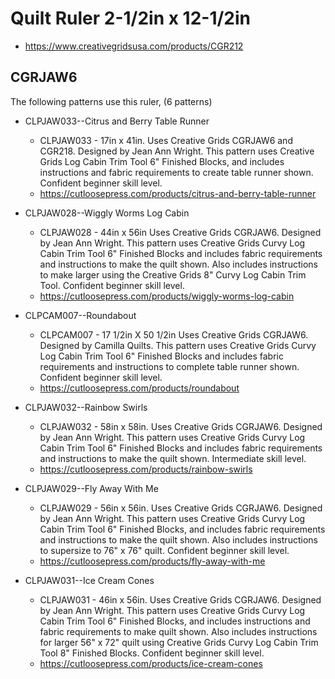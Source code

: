 # Quilt Ruler 2-1/2in x 12-1/2in
* https://www.creativegridsusa.com/products/CGR212

## CGRJAW6

The following patterns use this ruler, (6 patterns)

* CLPJAW033--Citrus and Berry Table Runner
	* CLPJAW033 - 17in x 41in. Uses Creative Grids CGRJAW6 and CGR218. Designed by Jean Ann Wright. This pattern uses Creative Grids Log Cabin Trim Tool 6" Finished Blocks, and includes instructions and fabric requirements to create table runner shown. Confident beginner skill level.
	* https://cutloosepress.com/products/citrus-and-berry-table-runner


* CLPJAW028--Wiggly Worms Log Cabin
	* CLPJAW028 - 44in x 56in Uses Creative Grids CGRJAW6. Designed by Jean Ann Wright. This pattern uses Creative Grids Curvy Log Cabin Trim Tool 6" Finished Blocks and includes fabric requirements and instructions to make the quilt shown. Also includes instructions to make larger using the Creative Grids 8" Curvy Log Cabin Trim Tool. Confident beginner skill level.
	* https://cutloosepress.com/products/wiggly-worms-log-cabin


* CLPCAM007--Roundabout
	* CLPCAM007 - 17 1/2in X 50 1/2in Uses Creative Grids CGRJAW6. Designed by Camilla Quilts. This pattern uses Creative Grids Curvy Log Cabin Trim Tool 6" Finished Blocks and includes fabric requirements and instructions to complete table runner shown. Confident beginner skill level.
	* https://cutloosepress.com/products/roundabout


* CLPJAW032--Rainbow Swirls
	* CLPJAW032 - 58in x 58in. Uses Creative Grids CGRJAW6. Designed by Jean Ann Wright. This pattern uses Creative Grids Curvy Log Cabin Trim Tool 6" Finished Blocks and includes fabric requirements and instructions to make the quilt shown. Intermediate skill level.
	* https://cutloosepress.com/products/rainbow-swirls


* CLPJAW029--Fly Away With Me
	* CLPJAW029 - 56in x 56in. Uses Creative Grids CGRJAW6. Designed by Jean Ann Wright. This pattern uses Creative Grids Curvy Log Cabin Trim Tool 6" Finished Blocks, and includes fabric requirements and instructions to make the quilt shown. Also includes instructions to supersize to 76" x 76" quilt. Confident beginner skill level.
	* https://cutloosepress.com/products/fly-away-with-me


* CLPJAW031--Ice Cream Cones
	* CLPJAW031 - 46in x 56in. Uses Creative Grids CGRJAW6. Designed by Jean Ann Wright. This pattern uses Creative Grids Curvy Log Cabin Trim Tool 6" Finished Blocks, and includes instructions and fabric requirements to make quilt shown. Also includes instructions for larger 56" x 72" quilt using Creative Grids Curvy Log Cabin Trim Tool 8" Finished Blocks. Confident beginner skill level.
	* https://cutloosepress.com/products/ice-cream-cones

